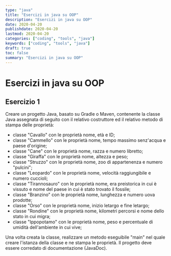 ```yaml
---
type: "java"
title: "Esercizi in java su OOP"
description: "Esercizi in java su OOP"
date: 2020-04-20
publishdate: 2020-04-20
lastmod: 2020-04-20
categories: ["coding", "tools", "java"]
keywords: ["coding", "tools", "java"]
draft: true
toc: false
summary: "Esercizi in java su OOP"
---
```


# Esercizi in java su OOP

## Esercizio 1

Creare un progetto Java, basato su Gradle o Maven, contenente la classe Java assegnata di seguito con il relativo costruttore ed il relativo metodo di stampa delle proprietà:

- classe "Cavallo" con le proprietà nome, età e ID;
- classe "Cammello" con le proprietà nome, tempo massimo senz'acqua e paese d'origine;
- classe "Cane" con le proprietà nome, razza e numero libretto;
- classe "Giraffa" con le proprietà nome, altezza e peso;
- classe "Struzzo" con le proprietà nome, zoo di appartenenza e numero "pulcini";
- classe "Leopardo" con le proprietà nome, velocità raggiungibile e numero cuccioli;
- classe "Tirannosauro" con le proprietà nome, era preistorica in cui è vissuto e nome del paese in cui è stato trovato il fossile;
- classe "Branzino" con le proprietà nome, lunghezza e numero uova prodotte;
- classe "Orso" con le proprietà nome, inizio letargo e fine letargo;
- classe "Rondine" con le proprietà nome, kilometri percorsi e nome dello stato in cui migra;
- classe "Ippopotamo" con le proprietà nome, peso e percentuale di umidità dell'ambiente in cui vive;

Una volta creata la classe, realizzare un metodo eseguibile "main" nel quale creare l'istanza della classe e ne stampa le proprietà. Il progetto deve essere corredato di documentazione (JavaDoc).

